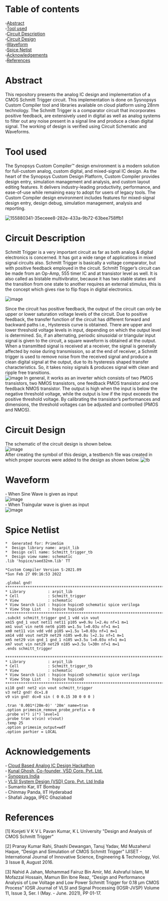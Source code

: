 # Table of contents
▫️[Abstract](https://github.com/arpit306/Implementation-of-CMOS-Schmitt-Trigger/blob/main/README.md#abstract)  
▫️[Tool used](https://github.com/arpit306/Implementation-of-CMOS-Schmitt-Trigger/blob/main/README.md#tool-used)  
▫️[Circuit Description](https://github.com/arpit306/Implementation-of-CMOS-Schmitt-Trigger/blob/main/README.md#circuit-description)  
▫️[Circuit Design](https://github.com/arpit306/Implementation-of-CMOS-Schmitt-Trigger/blob/main/README.md#circuit-design)  
▫️[Waveform](https://github.com/arpit306/Implementation-of-CMOS-Schmitt-Trigger/blob/main/README.md#waveform)  
▫️[Spice Netist](https://github.com/arpit306/Implementation-of-CMOS-Schmitt-Trigger/blob/main/README.md#spice-netlist)  
▫️[Acknowledgements](https://github.com/arpit306/Implementation-of-CMOS-Schmitt-Trigger/blob/main/README.md#acknowledgements)  
▫️[References](https://github.com/arpit306/Implementation-of-CMOS-Schmitt-Trigger/blob/main/README.md#references)  
# Abstract
This repository presents the analog IC design and implementation of a CMOS Schmitt Trigger circuit. This implementation is done on Sysnopsys Custom Compiler tool and libraries available on cloud platform using 28nm technology. The Schmitt Trigger is a comparator circuit that incorporates positive feedback, are extensively used in digital as well as analog systems to filter out any noise present in a signal line and produce a clean digital signal. The working of design is verified using Circuit Schematic and Waveforms.
# Tool used
The Synopsys Custom Compiler™ design environment is a modern solution for full-custom analog, custom digital, and mixed-signal IC design. As the heart of the Synopsys Custom Design Platform, Custom Compiler provides design entry, simulation management and analysis, and custom layout editing features. It delivers industry-leading productivity, performance, and ease-of-use while remaining easy to adopt for users of legacy tools. The Custom Compiler design environment includes features for mixed-signal design entry, design debug, simulation management, analysis and reporting.

![155880341-35eceee8-282e-433a-9b72-63bee758ffb1](https://user-images.githubusercontent.com/68592620/155882760-832f2e1b-67cf-4f46-9309-bac0c4960290.png)  
# Circuit Description
Schmitt Trigger is a very important circuit as far as both analog & digital electronics is concerned. It has got a wide range of applications in mixed signal circuits also. Schmitt Trigger is basically a voltage comparator, but with positive feedback employed in the circuit. Schmitt Trigger’s circuit can be made from an Op-Amp, 555 timer IC and at transistor level as well. It is also called as bistable multivibrator, because it has two stable states and the transition from one state to another requires an external stimulus, this is the concept which gives rise to flip flops in digital electronics.

![image](https://user-images.githubusercontent.com/68592620/155884086-e95bd774-3d90-4971-b1d4-54729fadf00a.png)

Since the circuit has positive feedback, the output of the circuit can only be upper or lower saturation voltage levels of the circuit. Due to positive feedback, the transfer function of the circuit has different forward and backward paths i.e., Hysteresis curve is obtained. There are upper and lower threshold voltage levels in input, depending on which the output level is determined. So, if an alternating, periodic sinusoidal or triangular input signal is given to the circuit, a square waveform is obtained at the output.
When a transmitted signal is received at a receiver, the signal is generally affected by noise during transmission, so at the end of receiver, a Schmitt trigger is used to remove noise from the received signal and produce a clean digital signal at the output, due to its hysteresis shaped transfer characteristics. So, it takes noisy signals & produces signal with clean and ripple free transitions.  
![image](https://user-images.githubusercontent.com/68592620/155884141-9ae20032-3033-425d-b6c4-c4304e9d6171.png) 
In general, it works as an inverter which consists of two PMOS transistors, two NMOS transistors, one feedback PMOS transistor and one feedback NMOS transistor. The output is high when the input is below the negative threshold voltage, while the output is low if the input exceeds the positive threshold voltage. By calibrating the transistor’s performances and dimensions, the threshold voltages can be adjusted and controlled (PMOS and NMOS).
# Circuit Design
The schematic of the circuit design is shown below.  
![image](https://user-images.githubusercontent.com/68592620/155879444-6a8a5372-9e19-4bef-8dc5-2c24899f2ace.png)  
After creating the symbol of this design, a testbench file was created in which proper sources were added to the design as shown below.
![tb](https://user-images.githubusercontent.com/68592620/155878327-c9ef74f8-5cf5-434e-9c81-d0d568a050ff.png)

# Waveform 
▫️ When Sine Wave is given as input  
![image](https://user-images.githubusercontent.com/68592620/155883745-61456391-c1d3-460f-a317-f925cd4b9fdd.png)  
▫️ When Traingular wave is given as input  
![image](https://user-images.githubusercontent.com/68592620/155883848-f492d37d-7020-46ff-be92-5fa5113b9df7.png)  
# Spice Netlist
```
*  Generated for: PrimeSim
*  Design library name: arpit_lib
*  Design cell name: Schmitt_trigger_tb
*  Design view name: schematic
.lib 'hspice/saed32nm.lib' TT

*Custom Compiler Version S-2021.09
*Sun Feb 27 09:16:53 2022

.global gnd!
********************************************************************************
* Library          : arpit_lib
* Cell             : Schmitt_trigger
* View             : schematic
* View Search List : hspice hspiceD schematic spice veriloga
* View Stop List   : hspice hspiceD
********************************************************************************
.subckt schmitt_trigger gnd_1 vdd vin vout
xm15 gnd_1 vout net11 net11 p105 w=0.9u l=2.4u nf=1 m=1
xm1 vout vin net6 net6 p105 w=1.5u l=0.03u nf=1 m=1
xm0 net11 vin vdd vdd p105 w=1.5u l=0.03u nf=1 m=1
xm14 vdd vout net29 net29 n105 w=0.8u l=2.1u nf=1 m=1
xm5 net29 vin gnd_1 gnd_1 n105 w=3.5u l=0.03u nf=1 m=1
xm7 vout vin net29 net29 n105 w=3.5u l=30n nf=1 m=1
.ends schmitt_trigger

********************************************************************************
* Library          : arpit_lib
* Cell             : Schmitt_trigger_tb
* View             : schematic
* View Search List : hspice hspiceD schematic spice veriloga
* View Stop List   : hspice hspiceD
********************************************************************************
xi10 gnd! net2 vin vout schmitt_trigger
v3 net2 gnd! dc=1.8
v9 vin gnd! dc=0 sin ( 0 0.15 30 0 0 0 )

.tran '0.001*(20m-0)' '20m' name=tran
.option primesim_remove_probe_prefix = 0
.probe v(*) i(*) level=1
.probe tran v(vin) v(vout)
.temp 25
.option primesim_output=wdf
.option parhier = LOCAL
```
# Acknowledgements
▫️ [Cloud Based Analog IC Design Hackathon](https://hackathoniith.in/')  
▫️ [Kunal Ghosh, Co-founder, VSD Corp. Pvt. Ltd.](https://www.linkedin.com/in/kunal-ghosh-vlsisystemdesign-com-28084836/?originalSubdomain=in/')  
▫️ [Synopsys India](https://www.synopsys.com/')  
▫️ [VLSI System Design (VSD) Corp. Pvt. Ltd India](https://www.vlsisystemdesign.com/')  
▫️ Sumanto Kar, IIT Bombay  
▫️ Chinmay Panda, IIT Hyderabad  
▫️ Shafali Jagga, IPEC Ghaziabad
# References
[1] Konjeti V K V L Pavan Kumar, K L University "Design and Analysis of CMOS Schmitt Trigger"

[2] Pranay Kumar Rahi, Shashi Dewangan, Tanuj Yadav, Md Muzaherul Haque, “Design and Simulation of CMOS Schmitt Trigger” IJISET - International Journal of Innovative Science, Engineering & Technology, Vol. 3 Issue 8, August 2016.

[3] Nahid A Jahan, Mohammad Fairuz Bin Amir, Md. Ashraful Islam, M Mofazzal Hossain, Mamun Bin Ibne Reaz, “Design and Performance Analysis of Low Voltage and Low Power Schmitt Trigger for 0.18 μm CMOS Process” IOSR Journal of VLSI and Signal Processing (IOSR-JVSP) Volume 11, Issue 3, Ser. I (May. - June. 2021), PP 01-17.

